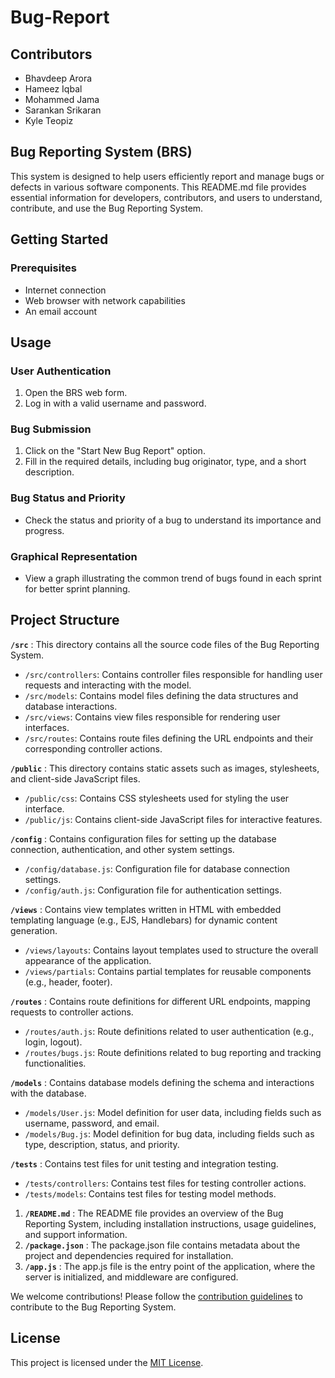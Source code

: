 # Bug-Report 

## Contributors

* Bhavdeep Arora
* Hameez Iqbal
* Mohammed Jama
* Sarankan Srikaran
* Kyle Teopiz

## Bug Reporting System (BRS)

This system is designed to help users efficiently report and manage bugs or defects in various software components. This README.md file provides essential information for developers, contributors, and users to understand, contribute, and use the Bug Reporting System. 

## Getting Started

### Prerequisites

- Internet connection
- Web browser with network capabilities
- An email account

## Usage

### User Authentication

1. Open the BRS web form.
2. Log in with a valid username and password.

### Bug Submission

1. Click on the "Start New Bug Report" option.
2. Fill in the required details, including bug originator, type, and a short description.

### Bug Status and Priority

- Check the status and priority of a bug to understand its importance and progress.

### Graphical Representation

- View a graph illustrating the common trend of bugs found in each sprint for better sprint planning.

## Project Structure

**`/src`** : This directory contains all the source code files of the Bug Reporting System.

* `/src/controllers`: Contains controller files responsible for handling user requests and interacting with the model.
* `/src/models`: Contains model files defining the data structures and database interactions.
* `/src/views`: Contains view files responsible for rendering user interfaces.
* `/src/routes`: Contains route files defining the URL endpoints and their corresponding controller actions.

**`/public`** : This directory contains static assets such as images, stylesheets, and client-side JavaScript files.

* `/public/css`: Contains CSS stylesheets used for styling the user interface.
* `/public/js`: Contains client-side JavaScript files for interactive features.

**`/config`** : Contains configuration files for setting up the database connection, authentication, and other system settings.

* `/config/database.js`: Configuration file for database connection settings.
* `/config/auth.js`: Configuration file for authentication settings.

**`/views`** : Contains view templates written in HTML with embedded templating language (e.g., EJS, Handlebars) for dynamic content generation.

* `/views/layouts`: Contains layout templates used to structure the overall appearance of the application.
* `/views/partials`: Contains partial templates for reusable components (e.g., header, footer).

**`/routes`** : Contains route definitions for different URL endpoints, mapping requests to controller actions.

* `/routes/auth.js`: Route definitions related to user authentication (e.g., login, logout).
* `/routes/bugs.js`: Route definitions related to bug reporting and tracking functionalities.

**`/models`** : Contains database models defining the schema and interactions with the database.

* `/models/User.js`: Model definition for user data, including fields such as username, password, and email.
* `/models/Bug.js`: Model definition for bug data, including fields such as type, description, status, and priority.

**`/tests`** : Contains test files for unit testing and integration testing.

* `/tests/controllers`: Contains test files for testing controller actions.
* `/tests/models`: Contains test files for testing model methods.

1. **`/README.md`** : The README file provides an overview of the Bug Reporting System, including installation instructions, usage guidelines, and support information.
2. **`/package.json`** : The package.json file contains metadata about the project and dependencies required for installation.
3. **`/app.js`** : The app.js file is the entry point of the application, where the server is initialized, and middleware are configured.

We welcome contributions! Please follow the [contribution guidelines](CONTRIBUTING.md) to contribute to the Bug Reporting System.

## License

This project is licensed under the [MIT License](LICENSE).
